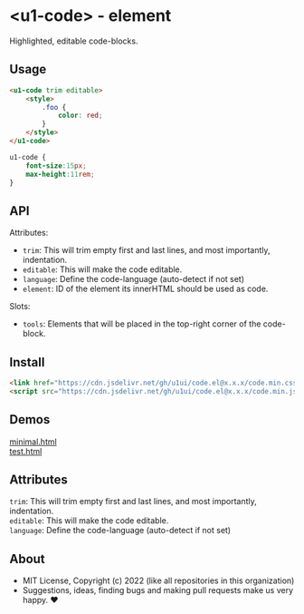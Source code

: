 # &lt;u1-code&gt; - element
Highlighted, editable code-blocks.

## Usage

```html
<u1-code trim editable>
    <style>
        .foo {
            color: red;
        }
    </style>
</u1-code>
```

```css
u1-code {
    font-size:15px;
    max-height:11rem;
}
```

## API

Attributes:
- `trim`: This will trim empty first and last lines, and most importantly, indentation.
- `editable`: This will make the code editable.
- `language`: Define the code-language (auto-detect if not set)
- `element`: ID of the element its innerHTML should be used as code.

Slots:
- `tools`: Elements that will be placed in the top-right corner of the code-block.

## Install

```html
<link href="https://cdn.jsdelivr.net/gh/u1ui/code.el@x.x.x/code.min.css" rel=stylesheet>
<script src="https://cdn.jsdelivr.net/gh/u1ui/code.el@x.x.x/code.min.js" type=module></script>
```

## Demos

[minimal.html](http://gcdn.li/u1ui/code.el@main/tests/minimal.html)  
[test.html](http://gcdn.li/u1ui/code.el@main/tests/test.html)  

## Attributes

`trim`: This will trim empty first and last lines, and most importantly, indentation.  
`editable`: This will make the code editable.  
`language`: Define the code-language (auto-detect if not set)

## About

- MIT License, Copyright (c) 2022 <u1> (like all repositories in this organization) <br>
- Suggestions, ideas, finding bugs and making pull requests make us very happy. ♥

